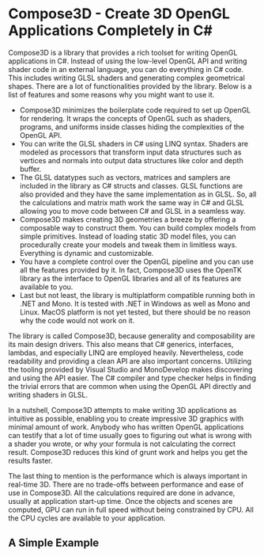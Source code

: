﻿Compose3D - Create 3D OpenGL Applications Completely in C#
==========================================================

Compose3D is a library that provides a rich toolset for writing OpenGL applications in C#. Instead of using the low-level 
OpenGL API and writing shader code in an external language, you can do everything in C# code. This includes writing GLSL shaders 
and generating complex geometrical shapes. There are a lot of functionalities provided by the library. Below is a list of 
features and some reasons why you might want to use it.

-	Compose3D minimizes the boilerplate code required to set up OpenGL for rendering. It wraps the concepts of OpenGL
	such as shaders, programs, and uniforms inside classes hiding the complexities of the OpenGL API.
-	You can write the GLSL shaders in C# using LINQ syntax. Shaders are modeled as processors that transform input data 
	structures such as vertices and normals into output data structures like color and depth buffer.
-	The GLSL datatypes such as vectors, matrices and samplers are included in the library as C# structs and classes. GLSL functions
	are also provided and they have the same implementation as in GLSL. So, all the calculations and matrix math work the same way 
	in C# and GLSL allowing you to move code between C# and GLSL in a seamless way.
-	Compose3D makes creating 3D geometries a breeze by offering a composable way to construct them. You can build complex
	models from simple primitives. Instead of loading static 3D model files, you can procedurally create your models and tweak
	them in limitless ways. Everything is dynamic and customizable.
-	You have a complete control over the OpenGL pipeline and you can use all the features provided by it. In fact, Compose3D uses
	the OpenTK library as the interface to OpenGL libraries and all of its features are available to you.
-	Last but not least, the library is multiplatform compatible running both in .NET and Mono. It is tested with .NET in Windows 
	as well as Mono and Linux. MacOS platform is not yet tested, but there should be no reason why the code would not work on it.

The library is called Compose3D, because generality and composability are its main design drivers. This also means that C# generics,
interfaces, lambdas, and especially LINQ are employed heavily. Nevertheless, code readability and providing a clean API are also 
important concerns. Utilizing the tooling provided by Visual Studio and MonoDevelop makes discovering and using the API easier. The C# 
compiler and type checker helps in finding the trivial errors that are common when using the OpenGL API directly and writing shaders 
in GLSL.

In a nutshell, Compose3D attempts to make writing 3D applications as intuitive as possible, enabling you to create impressive 3D graphics
with minimal amount of work. Anybody who has written OpenGL applications can testify that a lot of time usually goes to figuring out what 
is wrong with a shader you wrote, or why your formula is not calculating the correct result. Compose3D reduces this kind of grunt work and
helps you get the results faster.

The last thing to mention is the performance which is always important in real-time 3D. There are no trade-offs between performance and
ease of use in Compose3D. All the calculations required are done in advance, usually at application start-up time. Once the objects and 
scenes are computed, GPU can run in full speed without being constrained by CPU. All the CPU cycles are available to your application.

A Simple Example
-----------------

